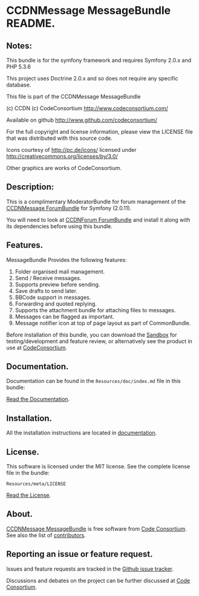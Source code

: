 CCDNMessage MessageBundle README.
=================================


## Notes:  
  
This bundle is for the symfony framework and requires Symfony 2.0.x and PHP 5.3.6
  
This project uses Doctrine 2.0.x and so does not require any specific database.
  

This file is part of the CCDNMessage MessageBundle

(c) CCDN (c) CodeConsortium <http://www.codeconsortium.com/> 

Available on github <http://www.github.com/codeconsortium/>

For the full copyright and license information, please view the LICENSE
file that was distributed with this source code.

Icons courtesy of http://pc.de/icons/ licensed under http://creativecommons.org/licenses/by/3.0/

Other graphics are works of CodeConsortium.

## Description:

This is a complimentary ModeratorBundle for forum management of the [CCDNMessage ForumBundle](https://github.com/codeconsortium/CCDNForumForumBundle) for Symfony (2.0.11).

You will need to look at [CCDNForum ForumBundle](https://github.com/codeconsortium/CCDNForumForumBundle) and install it along with its dependencies before using this bundle.

## Features.

MessageBundle Provides the following features:

1. Folder organised mail management.
2. Send / Receive messages.
3. Supports preview before sending.
4. Save drafts to send later.
5. BBCode support in messages.
6. Forwarding and quoted replying.
7. Supports the attachment bundle for attaching files to messages.
8. Messages can be flagged as important.
9. Message notifier icon at top of page layout as part of CommonBundle.

Before installation of this bundle, you can download the [Sandbox](https://github.com/codeconsortium/CCDNSandBox) for testing/development and feature review, or alternatively see the product in use at [CodeConsortium](http://www.codeconsortium.com).

## Documentation.

Documentation can be found in the `Resources/doc/index.md` file in this bundle:

[Read the Documentation](http://github.com/codeconsortium/CCDNMessageMessageBundle/blob/master/Resources/doc/index.md).

## Installation.

All the installation instructions are located in [documentation](http://github.com/codeconsortium/CCDNMessageMessageBundle/blob/master/Resources/doc/Install.md).

## License.

This software is licensed under the MIT license. See the complete license file in the bundle:

	Resources/meta/LICENSE

[Read the License](http://github.com/codeconsortium/CCDNMessageMessageBundle/blob/master/Resources/meta/LICENSE).

## About.

[CCDNMessage MessageBundle](http://github.com/codeconsortium/CCDNMessageMessageBundle) is free software from [Code Consortium](http://www.codeconsortium.com). 
See also the list of [contributors](http://github.com/codeconsortium/CCDNMessageMessageBundle/contributors).

## Reporting an issue or feature request.

Issues and feature requests are tracked in the [Github issue tracker](http://github.com/codeconsortium/CCDNMessageMessageBundle/issues).

Discussions and debates on the project can be further discussed at [Code Consortium](http://www.codeconsortium.com).
